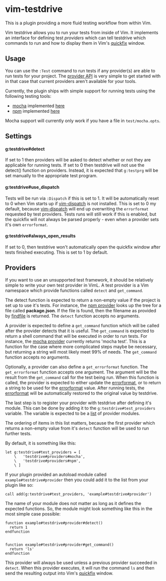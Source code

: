 vim-testdrive
=============

This is a plugin providing a more fluid testing workflow from within Vim.

Vim testdrive allows you to run your tests from inside of Vim. It implements an
interface for defining test *providers* which can tell testdrive which commands
to run and how to display them in Vim's [quickfix][qf] window.

Usage
-----

You can use the `:Test` command to run tests if any provider(s) are able to run
tests for your project. The [provider API][prvdr] is very simple to get started
with in that case that current providers aren't available for your tools.

Currently, the plugin ships with simple support for running tests using the
following testing tools:

- [mocha][mca] implemented [here][mochapvdr]
- [npm][npm] implemented [here][npmpvdr]

Mocha support will currently only work if you have a file in `test/mocha.opts`.

Settings
--------

#### g:testdrive#detect

If set to 1 then providers will be asked to detect whether or not they are
applicable for running tests. If set to 0 then testdrive will not use the
detect() function on providers. Instead, it is expected that `g:testprg` will
be set manually to the appropriate test program.

#### g:testdrive#use_dispatch

Tests will be run via `:Dispatch` if this is set to 1. It will be automatically
reset to 0 when Vim starts up if [vim-dispatch][dsptch] is not installed. This
is set to 0 my default, because [vim-dispatch][dsptch] will end up overwriting
the `errorformat` requested by test providers. Tests runs will still work if
this is enabled, but the quickfix will not always be parsed properly - even
when a provider sets it's own `errorformat`.

#### g:testdrive#always_open_results

If set to 0, then testdrive won't automatically open the quickfix window after
tests finished executing. This is set to 1 by default.

Providers
---------

If you want to use an unsupported test framework, it should be relatively
simple to write your own test provider in VimL. A test provider is a Vim
namespace which provide functions called `detect` and `get_command`.

The detect function is expected to return a non-empty value if the project is
set up to use it's tests. For instance, the [npm provider][npmpvdr] looks up
the tree for a file called **package.json**. If the file is found, then the
filename as provided by [findfile][fndfl] is returned.  The `detect` function
accepts no arguments.

A provider is expected to define a `get_command` function which will be called
after the provider detects that it is useful. The `get_command` is expected to
return a shell command that will be executed in order to run tests. For
instance, the [mocha provider][mochapvdr] currently returns 'mocha test'. This
is a function for the case where more complicated steps maybe be necessary, but
returning a string will most likely meet 99% of needs. The `get_command`
function accepts no arguments.

Optionally, a provider can also define a `get_errorformat` function. The
`get_errorformat` function accepts one argument. The argument will be the result
from the `get_command` call for the test being run. When this function is
called, the provider is expected to either update the [errorformat][efm], or to
return a string to be used for the [errorformat][efm] value. After running
tests, the [errorformat][efm] will be automatically restored to the original
value by testdrive.

The last step is to register your provider with testdrive after defining it's
module. This can be done by adding it to the `g:testdrive#test_providers`
variable. The variable is expected to be a [list][lists] of provider modules.

The ordering of items in this list matters, because the first provider which
returns a non-empty value from it's `detect` function will be used to run
further tests.

By default, it is something like this:

```VimL
let g:testdrive#test_providers = [
    \   'testdrive#providers#mocha',
    \   'testdrive#providers#npm',
    \ ]
```

If your plugin provided an autoload module called `example#testdrive#provider`
then you could add it to the list from your plugin like so:

```VimL
call add(g:testdrive#test_providers, 'example#testdrive#provider')
```

The name of your module does not matter as long as it defines the expected
functions. So, the module might look something like this in the most simple
case possible:

```VimL
function example#testdrive#provider#detect()
  return 1
endfunction


function example#testdrive#provider#get_command()
  return 'ls'
endfunction
```

This provider will always be used unless a previous provider succeeded in
`detect`. When this provider executes, it will run the command `ls` and then
send the resulting output into Vim's [quickfix][qf] window.


[mca]: http://visionmedia.github.io/mocha/
[npm]: http://npmjs.org
[qf]: http://vimhelp.appspot.com/quickfix.txt.html#quickfix
[efm]: http://vimhelp.appspot.com/options.txt.html#%27errorformat%27
[prvdr]: https://github.com/monokrome/vim-testdrive#providers
[npmpvdr]: https://github.com/monokrome/vim-testdrive/blob/master/autoload/testdrive/providers/npm.vim
[mochapvdr]: https://github.com/monokrome/vim-testdrive/blob/master/autoload/testdrive/providers/mocha.vim
[dsptch]: https://github.com/tpope/vim-dispatch
[fndfl]: http://vimhelp.appspot.com/eval.txt.html#findfile%28%29
[lists]: http://vimhelp.appspot.com/eval.txt.html#Lists
